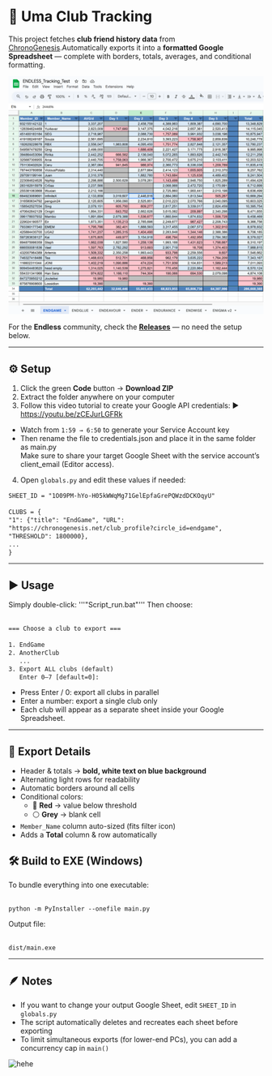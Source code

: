 # 📄 Uma Club Tracking

This project fetches **club friend history data** from [ChronoGenesis](https://chronogenesis.net/).Automatically exports it into a **formatted Google Spreadsheet** — complete with borders, totals, averages, and conditional formatting.

![preview](assets/preview.png)

For the **Endless** community, check the **[Releases](https://github.com/mquangpham575/Uma_Club_Fan_Tracking/releases/tag/v1.0)** — no need the setup below.

---

## ⚙️ Setup

1. Click the green **Code** button → **Download ZIP**
2. Extract the folder anywhere on your computer
3. Follow this video tutorial to create your Google API credentials:
   ▶️ https://youtu.be/zCEJurLGFRk

- Watch from `1:59 → 6:50` to generate your Service Account key
- Then rename the file to credentials.json and place it in the same folder as main.py  
  Make sure to share your target Google Sheet with the service account’s client_email (Editor access).

4. Open `globals.py` and edit these values if needed:

```
SHEET_ID = "1O09PM-hYo-H05kWWqMg71GelEpfaGrePQWzdDCKOqyU"

CLUBS = {
"1": {"title": "EndGame", "URL": "https://chronogenesis.net/club_profile?circle_id=endgame", "THRESHOLD": 1800000},
...
}
```

---

## ▶️ Usage

Simply double-click:
'''"Script_run.bat"'''
Then choose:

```

=== Choose a club to export ===

1. EndGame
2. AnotherClub
   ...
3. Export ALL clubs (default)
   Enter 0–7 [default=0]:

```

- Press Enter / 0: export all clubs in parallel
- Enter a number: export a single club only
- Each club will appear as a separate sheet inside your Google Spreadsheet.

---

## 🧾 Export Details

- Header & totals → **bold, white text on blue background**
- Alternating light rows for readability
- Automatic borders around all cells
- Conditional colors:
  - 🔴 **Red** → value below threshold
  - ⚪ **Grey** → blank cell
- `Member_Name` column auto-sized (fits filter icon)
- Adds a **Total** column & row automatically

## 🛠 Build to EXE (Windows)

To bundle everything into one executable:

```

python -m PyInstaller --onefile main.py

```

Output file:

```

dist/main.exe

```

---

## 🪶 Notes

- If you want to change your output Google Sheet, edit `SHEET_ID` in `globals.py`
- The script automatically deletes and recreates each sheet before exporting
- To limit simultaneous exports (for lower-end PCs), you can add a concurrency cap in `main()`

![hehe](assets/evernight.gif)
